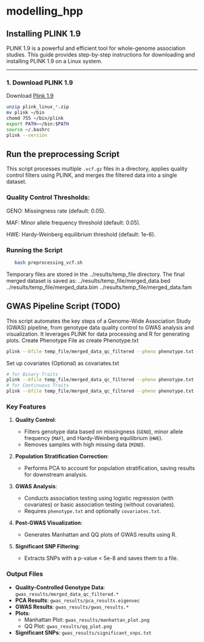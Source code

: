 # modelling_hpp

## Installing PLINK 1.9
PLINK 1.9 is a powerful and efficient tool for whole-genome association studies. This guide provides step-by-step instructions for downloading and installing PLINK 1.9 on a Linux system.

---

### **1. Download PLINK 1.9**

Download [Plink 1.9](https://www.cog-genomics.org/plink/)
```bash
unzip plink_linux_*.zip
mv plink ~/bin
chomd 755 ~/bin/plink
export PATH=~/bin:$PATH
source ~/.bashrc
plink --version
```

## Run the preprocessing Script

This script processes multiple `.vcf.gz` files in a directory, applies quality control filters using PLINK, and merges the filtered data into a single dataset.

### Quality Control Thresholds:

GENO: Missingness rate (default: 0.05).

MAF: Minor allele frequency threshold (default: 0.05).

HWE: Hardy-Weinberg equilibrium threshold (default: 1e-6).

### **Running the Script**
```bash
   bash preprocessing_vcf.sh
```

Temporary files are stored in the ../results/temp_file directory.
The final merged dataset is saved as:
../results/temp_file/merged_data.bed
../results/temp_file/merged_data.bim
../results/temp_file/merged_data.fam

## GWAS Pipeline Script (TODO)

This script automates the key steps of a Genome-Wide Association Study (GWAS) pipeline, from genotype data quality control to GWAS analysis and visualization. It leverages PLINK for data processing and R for generating plots.
Create Phenotype File as create Phenotype.txt
```bash
plink --bfile temp_file/merged_data_qc_filtered --pheno phenotype.txt --assoc --out gwas_results
```

Set up covariates (Optional) as covariates.txt
```bash
# for Binary Traits
plink --bfile temp_file/merged_data_qc_filtered --pheno phenotype.txt --covar covariates.txt --logistic --out gwas_results
# for Continuous Traits
plink --bfile temp_file/merged_data_qc_filtered --pheno phenotype.txt --covar covariates.txt --linear --out gwas_results
```

### Key Features
1. **Quality Control**:
   - Filters genotype data based on missingness (`GENO`), minor allele frequency (`MAF`), and Hardy-Weinberg equilibrium (`HWE`).
   - Removes samples with high missing data (`MIND`).

2. **Population Stratification Correction**:
   - Performs PCA to account for population stratification, saving results for downstream analysis.

3. **GWAS Analysis**:
   - Conducts association testing using logistic regression (with covariates) or basic association testing (without covariates).
   - Requires `phenotype.txt` and optionally `covariates.txt`.

4. **Post-GWAS Visualization**:
   - Generates Manhattan and QQ plots of GWAS results using R.

5. **Significant SNP Filtering**:
   - Extracts SNPs with a p-value < 5e-8 and saves them to a file.

### Output Files
- **Quality-Controlled Genotype Data**: `gwas_results/merged_data_qc_filtered.*`
- **PCA Results**: `gwas_results/pca_results.eigenvec`
- **GWAS Results**: `gwas_results/gwas_results.*`
- **Plots**:
  - Manhattan Plot: `gwas_results/manhattan_plot.png`
  - QQ Plot: `gwas_results/qq_plot.png`
- **Significant SNPs**: `gwas_results/significant_snps.txt`
